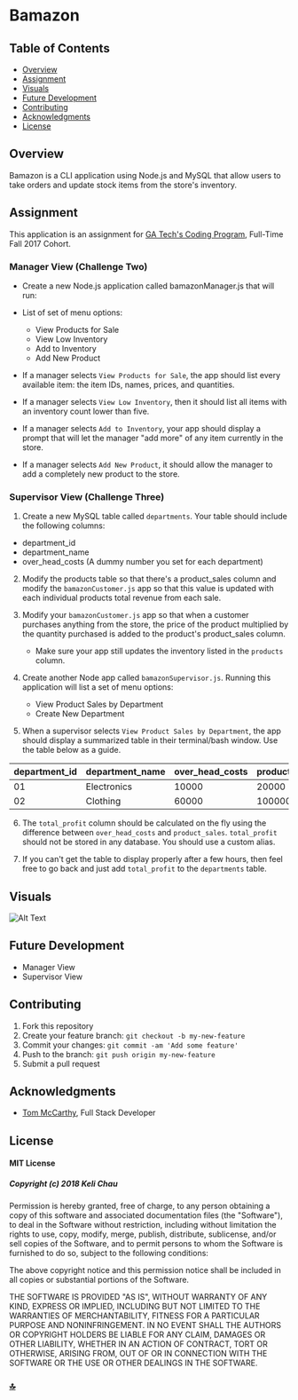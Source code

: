 # Bamazon

## Table of Contents
+ [Overview](#overview)
+ [Assignment](#assignment)
+ [Visuals](#visuals)
+ [Future Development](#future-development)
+ [Contributing](#contributing)
+ [Acknowledgments](#acknowledgments)
+ [License](#license)

## Overview
Bamazon is a CLI application using Node.js and MySQL that allow users to take orders and update stock items from the store's inventory.

## Assignment
This application is an assignment for [GA Tech's Coding Program](https://codingbootcamp.pe.gatech.edu/), Full-Time Fall 2017 Cohort.

### Manager View (Challenge Two)
+ Create a new Node.js application called bamazonManager.js that will run:
* List of set of menu options:
  * View Products for Sale
  * View Low Inventory
  * Add to Inventory
  * Add New Product
  
 * If a manager selects `View Products for Sale`, the app should list every available item: the item IDs, names, prices, and quantities.
 
 * If a manager selects `View Low Inventory`, then it should list all items with an inventory count lower than five.
 
 * If a manager selects `Add to Inventory`, your app should display a prompt that will let the manager "add more" of any item currently in the store.
 
 * If a manager selects `Add New Product`, it should allow the manager to add a completely new product to the store.
 
 ### Supervisor View (Challenge Three)
 1. Create a new MySQL table called `departments`. Your table should include the following columns:
   * department_id
   * department_name
   * over_head_costs (A dummy number you set for each department)

2. Modify the products table so that there's a product_sales column and modify the `bamazonCustomer.js` app so that this value is updated with each individual products total revenue from each sale.

3. Modify your `bamazonCustomer.js` app so that when a customer purchases anything from the store, the price of the product multiplied by the quantity purchased is added to the product's product_sales column.
   * Make sure your app still updates the inventory listed in the `products` column.

4. Create another Node app called `bamazonSupervisor.js`. Running this application will list a set of menu options:
   * View Product Sales by Department
   * Create New Department

5. When a supervisor selects `View Product Sales by Department`, the app should display a summarized table in their terminal/bash window. Use the table below as a guide.

| department_id | department_name | over_head_costs | product_sales | total_profit |
| ------------- | --------------- | --------------- | ------------- | ------------ |
| 01            | Electronics     | 10000           | 20000         | 10000        |
| 02            | Clothing        | 60000           | 100000        | 40000        |

6. The `total_profit` column should be calculated on the fly using the difference between `over_head_costs` and `product_sales`. `total_profit` should not be stored in any database. You should use a custom alias.

7. If you can't get the table to display properly after a few hours, then feel free to go back and just add `total_profit` to the `departments` table.

## Visuals
![Alt Text](assets/visuals/Bamazon.gif)

## Future Development
+ Manager View
+ Supervisor View

## Contributing
1. Fork this repository
2. Create your feature branch: `git checkout -b my-new-feature`
3. Commit your changes: `git commit -am 'Add some feature'`
4. Push to the branch: `git push origin my-new-feature`
5. Submit a pull request

## Acknowledgments
+ [Tom McCarthy](https://www.linkedin.com/in/tom-mccarthy-13961095), Full Stack Developer

## License 
#### MIT License

##### Copyright (c) 2018 Keli Chau

Permission is hereby granted, free of charge, to any person obtaining a copy
of this software and associated documentation files (the "Software"), to deal
in the Software without restriction, including without limitation the rights
to use, copy, modify, merge, publish, distribute, sublicense, and/or sell
copies of the Software, and to permit persons to whom the Software is
furnished to do so, subject to the following conditions:

The above copyright notice and this permission notice shall be included in all
copies or substantial portions of the Software.

THE SOFTWARE IS PROVIDED "AS IS", WITHOUT WARRANTY OF ANY KIND, EXPRESS OR
IMPLIED, INCLUDING BUT NOT LIMITED TO THE WARRANTIES OF MERCHANTABILITY,
FITNESS FOR A PARTICULAR PURPOSE AND NONINFRINGEMENT. IN NO EVENT SHALL THE
AUTHORS OR COPYRIGHT HOLDERS BE LIABLE FOR ANY CLAIM, DAMAGES OR OTHER
LIABILITY, WHETHER IN AN ACTION OF CONTRACT, TORT OR OTHERWISE, ARISING FROM,
OUT OF OR IN CONNECTION WITH THE SOFTWARE OR THE USE OR OTHER DEALINGS IN THE
SOFTWARE.

### [:top:](#Bamazon)
